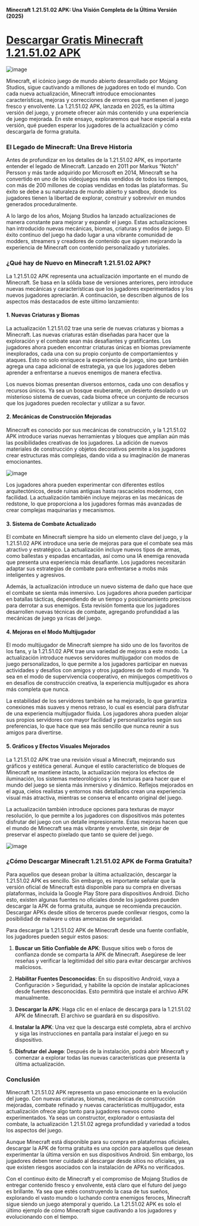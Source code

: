 **Minecraft 1.21.51.02 APK: Una Visión Completa de la Última Versión (2025)**

# [Descargar Gratis Minecraft 1.21.51.02 APK](https://minecraft.es.modfyp.com/)

![image](https://github.com/user-attachments/assets/b619d0ec-a137-4a16-b6f8-7aed7b5e84f6)

Minecraft, el icónico juego de mundo abierto desarrollado por Mojang Studios, sigue cautivando a millones de jugadores en todo el mundo. Con cada nueva actualización, Minecraft introduce emocionantes características, mejoras y correcciones de errores que mantienen el juego fresco y envolvente. La 1.21.51.02 APK, lanzada en 2025, es la última versión del juego, y promete ofrecer aún más contenido y una experiencia de juego mejorada. En este ensayo, exploraremos qué hace especial a esta versión, qué pueden esperar los jugadores de la actualización y cómo descargarla de forma gratuita.

### El Legado de Minecraft: Una Breve Historia

Antes de profundizar en los detalles de la 1.21.51.02 APK, es importante entender el legado de Minecraft. Lanzado en 2011 por Markus “Notch” Persson y más tarde adquirido por Microsoft en 2014, Minecraft se ha convertido en uno de los videojuegos más vendidos de todos los tiempos, con más de 200 millones de copias vendidas en todas las plataformas. Su éxito se debe a su naturaleza de mundo abierto y sandbox, donde los jugadores tienen la libertad de explorar, construir y sobrevivir en mundos generados proceduralmente.

A lo largo de los años, Mojang Studios ha lanzado actualizaciones de manera constante para mejorar y expandir el juego. Estas actualizaciones han introducido nuevas mecánicas, biomas, criaturas y modos de juego. El éxito continuo del juego ha dado lugar a una vibrante comunidad de modders, streamers y creadores de contenido que siguen mejorando la experiencia de Minecraft con contenido personalizado y tutoriales.

### ¿Qué hay de Nuevo en Minecraft 1.21.51.02 APK?

La 1.21.51.02 APK representa una actualización importante en el mundo de Minecraft. Se basa en la sólida base de versiones anteriores, pero introduce nuevas mecánicas y características que los jugadores experimentados y los nuevos jugadores apreciarán. A continuación, se describen algunos de los aspectos más destacados de este último lanzamiento:

#### 1. **Nuevas Criaturas y Biomas**
La actualización 1.21.51.02 trae una serie de nuevas criaturas y biomas a Minecraft. Las nuevas criaturas están diseñadas para hacer que la exploración y el combate sean más desafiantes y gratificantes. Los jugadores ahora pueden encontrar criaturas únicas en biomas previamente inexplorados, cada una con su propio conjunto de comportamientos y ataques. Esto no solo enriquece la experiencia de juego, sino que también agrega una capa adicional de estrategia, ya que los jugadores deben aprender a enfrentarse a nuevos enemigos de manera efectiva.

Los nuevos biomas presentan diversos entornos, cada uno con desafíos y recursos únicos. Ya sea un bosque exuberante, un desierto desolado o un misterioso sistema de cuevas, cada bioma ofrece un conjunto de recursos que los jugadores pueden recolectar y utilizar a su favor.

#### 2. **Mecánicas de Construcción Mejoradas**
Minecraft es conocido por sus mecánicas de construcción, y la 1.21.51.02 APK introduce varias nuevas herramientas y bloques que amplían aún más las posibilidades creativas de los jugadores. La adición de nuevos materiales de construcción y objetos decorativos permite a los jugadores crear estructuras más complejas, dando vida a su imaginación de maneras emocionantes.

![image](https://github.com/user-attachments/assets/0437385f-a4e2-43a7-b7f7-17a6dd68afba)

Los jugadores ahora pueden experimentar con diferentes estilos arquitectónicos, desde ruinas antiguas hasta rascacielos modernos, con facilidad. La actualización también incluye mejoras en las mecánicas de redstone, lo que proporciona a los jugadores formas más avanzadas de crear complejas maquinarias y mecanismos.

#### 3. **Sistema de Combate Actualizado**
El combate en Minecraft siempre ha sido un elemento clave del juego, y la 1.21.51.02 APK introduce una serie de mejoras para que el combate sea más atractivo y estratégico. La actualización incluye nuevos tipos de armas, como ballestas y espadas encantadas, así como una IA enemiga renovada que presenta una experiencia más desafiante. Los jugadores necesitarán adaptar sus estrategias de combate para enfrentarse a mobs más inteligentes y agresivos.

Además, la actualización introduce un nuevo sistema de daño que hace que el combate se sienta más inmersivo. Los jugadores ahora pueden participar en batallas tácticas, dependiendo de un tiempo y posicionamiento precisos para derrotar a sus enemigos. Esta revisión fomenta que los jugadores desarrollen nuevas técnicas de combate, agregando profundidad a las mecánicas de juego ya ricas del juego.

#### 4. **Mejoras en el Modo Multijugador**
El modo multijugador de Minecraft siempre ha sido uno de los favoritos de los fans, y la 1.21.51.02 APK trae una variedad de mejoras a este modo. La actualización introduce nuevos servidores multijugador con modos de juego personalizados, lo que permite a los jugadores participar en nuevas actividades y desafíos con amigos y otros jugadores de todo el mundo. Ya sea en el modo de supervivencia cooperativo, en minijuegos competitivos o en desafíos de construcción creativa, la experiencia multijugador es ahora más completa que nunca.

La estabilidad de los servidores también se ha mejorado, lo que garantiza conexiones más suaves y menos retraso, lo cual es esencial para disfrutar de una experiencia multijugador fluida. Los jugadores ahora pueden alojar sus propios servidores con mayor facilidad y personalizarlos según sus preferencias, lo que hace que sea más sencillo que nunca reunir a sus amigos para divertirse.

#### 5. **Gráficos y Efectos Visuales Mejorados**
La 1.21.51.02 APK trae una revisión visual a Minecraft, mejorando sus gráficos y estética general. Aunque el estilo característico de bloques de Minecraft se mantiene intacto, la actualización mejora los efectos de iluminación, los sistemas meteorológicos y las texturas para hacer que el mundo del juego se sienta más inmersivo y dinámico. Reflejos mejorados en el agua, cielos realistas y entornos más detallados crean una experiencia visual más atractiva, mientras se conserva el encanto original del juego.

La actualización también introduce opciones para texturas de mayor resolución, lo que permite a los jugadores con dispositivos más potentes disfrutar del juego con un detalle impresionante. Estas mejoras hacen que el mundo de Minecraft sea más vibrante y envolvente, sin dejar de preservar el aspecto pixelado que tanto se quiere del juego.

![image](https://github.com/user-attachments/assets/7e62af71-d927-4c49-951a-ac001c402125)

### ¿Cómo Descargar Minecraft 1.21.51.02 APK de Forma Gratuita?

Para aquellos que desean probar la última actualización, descargar la 1.21.51.02 APK es sencillo. Sin embargo, es importante señalar que la versión oficial de Minecraft está disponible para su compra en diversas plataformas, incluida la Google Play Store para dispositivos Android. Dicho esto, existen algunas fuentes no oficiales donde los jugadores pueden descargar la APK de forma gratuita, aunque se recomienda precaución. Descargar APKs desde sitios de terceros puede conllevar riesgos, como la posibilidad de malware u otras amenazas de seguridad.

Para descargar la 1.21.51.02 APK de Minecraft desde una fuente confiable, los jugadores pueden seguir estos pasos:

1. **Buscar un Sitio Confiable de APK**: Busque sitios web o foros de confianza donde se comparta la APK de Minecraft. Asegúrese de leer reseñas y verificar la legitimidad del sitio para evitar descargar archivos maliciosos.
   
2. **Habilitar Fuentes Desconocidas**: En su dispositivo Android, vaya a Configuración > Seguridad, y habilite la opción de instalar aplicaciones desde fuentes desconocidas. Esto permitirá que instale el archivo APK manualmente.

3. **Descargar la APK**: Haga clic en el enlace de descarga para la 1.21.51.02 APK de Minecraft. El archivo se guardará en su dispositivo.

4. **Instalar la APK**: Una vez que la descarga esté completa, abra el archivo y siga las instrucciones en pantalla para instalar el juego en su dispositivo.

5. **Disfrutar del Juego**: Después de la instalación, podrá abrir Minecraft y comenzar a explorar todas las nuevas características que presenta la última actualización.

### Conclusión

Minecraft 1.21.51.02 APK representa un paso emocionante en la evolución del juego. Con nuevas criaturas, biomas, mecánicas de construcción mejoradas, combate refinado y nuevas características multijugador, esta actualización ofrece algo tanto para jugadores nuevos como experimentados. Ya seas un constructor, explorador o entusiasta del combate, la actualización 1.21.51.02 agrega profundidad y variedad a todos los aspectos del juego.

Aunque Minecraft está disponible para su compra en plataformas oficiales, descargar la APK de forma gratuita es una opción para aquellos que desean experimentar la última versión en sus dispositivos Android. Sin embargo, los jugadores deben tener cuidado al descargar desde sitios no oficiales, ya que existen riesgos asociados con la instalación de APKs no verificados.

Con el continuo éxito de Minecraft y el compromiso de Mojang Studios de entregar contenido fresco y envolvente, está claro que el futuro del juego es brillante. Ya sea que estés construyendo la casa de tus sueños, explorando el vasto mundo o luchando contra enemigos feroces, Minecraft sigue siendo un juego atemporal y querido. La 1.21.51.02 APK es solo el último ejemplo de cómo Minecraft sigue cautivando a los jugadores y evolucionando con el tiempo.
